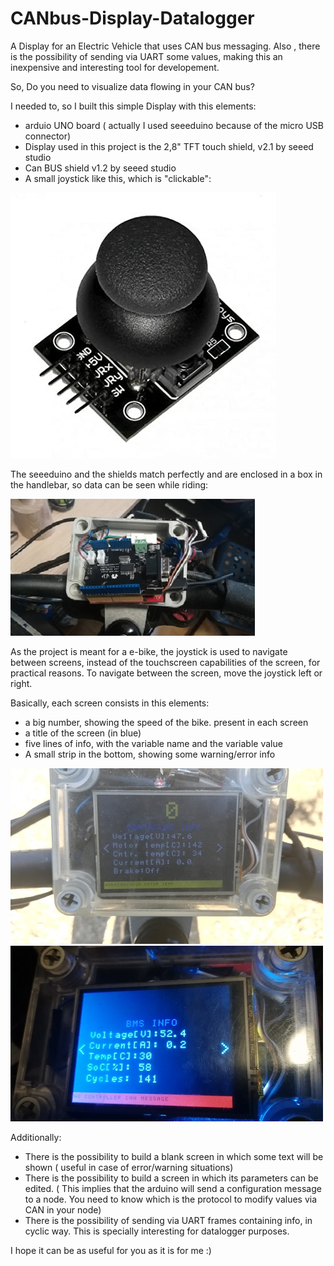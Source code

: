 # CANbus-Display-Datalogger
A Display for an Electric Vehicle that uses CAN bus messaging. Also , there is the possibility of sending via UART some values, making this an inexpensive and interesting tool for developement.

So, Do you need to visualize data flowing in your CAN bus?

I needed to, so I built this simple Display with this elements:

- arduio UNO board ( actually I used seeeduino because of the micro USB connector)
- Display used in this project is the 2,8" TFT touch shield, v2.1 by seeed studio
- Can BUS shield v1.2 by seeed studio
- A small joystick like this, which is "clickable":

![Image](https://github.com/tommygunbcn/CANbus-Display-Datalogger/blob/main/images/joystick.jpg)

The seeeduino and the shields match perfectly and are enclosed in a box in the handlebar, so data can be seen while riding:

![Image](https://github.com/tommygunbcn/CANbus-Display-Datalogger/blob/main/images/IMG_20201013_171731.jpg)


As the project is meant for a e-bike, the joystick is used to navigate between screens, instead of the touchscreen capabilities of the screen, for practical reasons.
To navigate between the screen, move the joystick left or right.

Basically, each screen consists in this elements:
- a big number, showing the speed of the bike. present in each screen
- a title of the screen (in blue)
- five lines of info, with the variable name and the variable value
- A small strip in the bottom, showing some warning/error info

![Image](https://github.com/tommygunbcn/CANbus-Display-Datalogger/blob/main/images/IMG_20201014_125320.jpg)
![Image](https://github.com/tommygunbcn/CANbus-Display-Datalogger/blob/main/images/IMG_20201014_181310.jpg)


Additionally:
- There is the possibility to build a blank  screen in which some text will be  shown ( useful in case of error/warning situations)
- There is the possibility to build a screen in which its parameters can be edited. ( This implies that the arduino will send a configuration message to a node. You need to know  which is the protocol to modify values via CAN in your node)
- There is the possibility of sending via UART frames containing info, in cyclic way.  This is specially interesting for datalogger purposes.

I hope it can be as useful for you as it is for me :)


